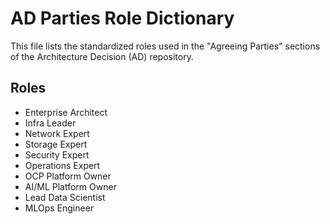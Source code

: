 # AD Parties Role Dictionary

This file lists the standardized roles used in the "Agreeing Parties" sections of the Architecture Decision (AD) repository.

## Roles

- Enterprise Architect
- Infra Leader
- Network Expert
- Storage Expert
- Security Expert
- Operations Expert
- OCP Platform Owner
- AI/ML Platform Owner
- Lead Data Scientist
- MLOps Engineer
